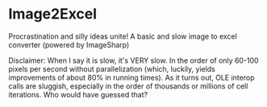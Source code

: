 # Image2Excel
Procrastination and silly ideas unite! A basic and slow image to excel converter (powered by ImageSharp)

Disclaimer: When I say it is slow, it's VERY slow. In the order of only 60-100 pixels per second without parallelization (which, luckily, yields improvements of about 80% in running times). As it turns out, OLE interop calls are sluggish, especially in the order of thousands or millions of cell iterations. Who would have guessed that?